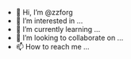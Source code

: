 - 👋 Hi, I’m @zzforg
- 👀 I’m interested in ...
- 🌱 I’m currently learning ...
- 💞️ I’m looking to collaborate on ...
- 📫 How to reach me ...

<!---
zzforg/zzforg is a ✨ special ✨ repository because its `README.md` (this file) appears on your GitHub profile.
You can click the Preview link to take a look at your changes.
--->

